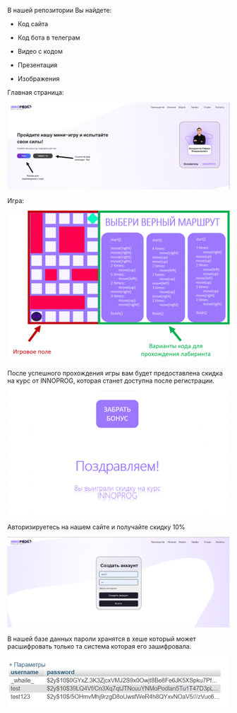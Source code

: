 В нашей репозитории Вы найдете: 

- Код сайта

- Код бота в телеграм

- Видео с кодом

- Презентация

- Изображения

Главная страница:

<img src = "1.png">

Игра:

<img src = "2.png">

После успешного прохождения игры вам будет предоставлена скидка на курс от INNOPROG, которая станет доступна после регистрации.

<img src = "4.png">

Авторизируетесь на нашем сайте и получайте скидку 10%

<img src = "5.png">

В нашей базе данных пароли хранятся в хеше который может расшифровать только та система которая его зашифровала.

<img src = "3.png">
